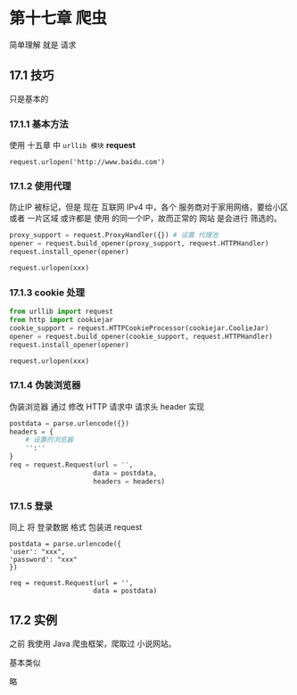 # 第十七章 爬虫

简单理解 就是 请求

## 17.1 技巧

只是基本的

### 17.1.1 基本方法

使用 十五章 中 `urllib 模块` **request**

```shell
request.urlopen('http://www.baidu.com')
```

### 17.1.2 使用代理

防止IP 被标记，但是 现在 互联网 IPv4 中，各个 服务商对于家用网络，要给小区 或者 一片区域 或许都是 使用 的同一个IP，故而正常的 网站 是会进行 筛选的。

```python
proxy_support = request.ProxyHandler({}) # 设置 代理池
opener = request.build_opener(proxy_support, request.HTTPHandler)
request.install_opener(opener)

request.urlopen(xxx)
```

### 17.1.3 cookie 处理

```python
from urllib import request
from http import cookiejar
cookie_support = request.HTTPCookieProcessor(cookiejar.CoolieJar) 
opener = request.build_opener(cookie_support, request.HTTPHandler)
request.install_opener(opener)

request.urlopen(xxx)
```

### 17.1.4 伪装浏览器

伪装浏览器 通过 修改 HTTP 请求中  请求头 header 实现

```python
postdata = parse.urlencode({})
headers = {
    # 设置的浏览器
    '':''
}
req = request.Request(url = '',
                     data = postdata,
                     headers = headers)
```

### 17.1.5 登录

同上  将 登录数据 格式 包装进 request

```shell
postdata = parse.urlencode({
'user': "xxx",
'password': "xxx"
})

req = request.Request(url = '',
                     data = postdata)
```



## 17.2 实例

之前 我使用 Java 爬虫框架，爬取过 小说网站。

基本类似

略



